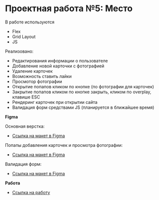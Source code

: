 # Проектная работа №5: Место

В работе используются
* Flex 
* Grid Layout
* JS

Реализовано:
* Редактирования информации о пользователе
* Добавление новой карточки с фотографией
* Удаление карточек
* Возможность ставить лайки
* Просмотор фотографии
* Открытие попапов кликом по кнопке (по фотографии для карточек)
* Закрытие попапов кликом по кнопке закрыть, кликом по overplay, клавише ESC
* Рендеринг карточек при открытии сайта
* Валидация форм средствами JS (планируется в ближайшее время)

**Figma**

Основная верстка:

* [Ссылка на макет в Figma](https://www.figma.com/file/2cn9N9jSkmxD84oJik7xL7/JavaScript.-Sprint-4?node-id=0%3A1)

Попапы добавления карточек и просмотра фотографии:

* [Ссылка на макет в Figma](https://www.figma.com/file/bjyvbKKJN2naO0ucURl2Z0/JavaScript.-Sprint-5?node-id=0%3A1)

Валидация форм:

* [Ссылка на макет в Figma](https://www.figma.com/file/kRVLKwYG3d1HGLvh7JFWRT/JavaScript.-Sprint-6?node-id=0%3A1)

**Работа**

* [Ссылка на работу](https://denisdemenev.github.io/mesto/index.html)

